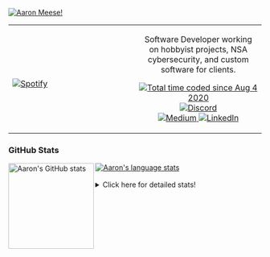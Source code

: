 [![Aaron Meese!](https://user-images.githubusercontent.com/17814535/88975338-a2aabf00-d27f-11ea-963f-8a19608716b4.png)](https://github.com/ajmeese7/readme-ascii "README ASCII")

<!-- Modified from project here: https://github.com/novatorem/novatorem -->
<table width="100%"> 
  <tr>
  <td width="50%">
      
&nbsp; <br> [![Spotify](https://ajmeese7.vercel.app/api/spotify)](https://open.spotify.com/user/ajmeese)

  </td>
  <td width="50%">
    <p align="center">
    Software Developer working on hobbyist projects, NSA cybersecurity, and custom software for clients.
    </p>
    <p align="center">
      <a href="https://wakatime.com/@f726891d-3b02-46cd-9b60-e8c59f9e2b14">
        <img src="https://wakatime.com/badge/user/f726891d-3b02-46cd-9b60-e8c59f9e2b14.svg" alt="Total time coded since Aug 4 2020" title="WakaTime" />
      </a>
      <a href="http://link.aaronmeese.com/discord">
        <img src="https://img.shields.io/badge/discord-ajmeese7%234835-369?style=flat-square&logo=discord&logoColor=white&color=purple" alt="Discord" title="Discord">
      </a>
      <br />
      <a href="https://link.aaronmeese.com/medium">
        <img src="https://img.shields.io/badge/medium-ajmeese7-1DB954?style=flat-square&logo=medium&logoColor=white" alt="Medium" title="Medium">
      </a>
      <a href="https://link.aaronmeese.com/linkedin">
        <img src="https://img.shields.io/badge/linkedIn-aaronmeese-1DB954?style=flat-square&logo=linkedin&logoColor=white&color=blue" alt="LinkedIn" title="LinkedIn">
      </a>
    </p>
  </td>

</table>

[//]: <> (The `&nbsp;` is to have Aphelion take up more space)

### GitHub Stats ###

<a href="https://profile-summary-for-github.com/user/ajmeese7">
  <img align="left" height="170px" src="https://github-readme-stats.vercel.app/api?username=ajmeese7&show_icons=true&line_height=27&count_private=true" alt="Aaron's GitHub stats"/>
  <img src="https://github-readme-stats.vercel.app/api/top-langs/?username=ajmeese7&hide_langs_below=5&layout=compact" alt="Aaron's language stats"/>
</a>

<br />
<br />
<details>
<summary>Click here for detailed stats!</summary>

### :zap: Recent Activity
<!--START_SECTION:activity-->
1. 💪 Opened PR [#3](https://github.com/Lunar-Celestral/Win93/pull/3) in [Lunar-Celestral/Win93](https://github.com/Lunar-Celestral/Win93)
2. ❗️ Closed issue [#9](https://github.com/meese-enterprises/uptime-monitor/issues/9) in [meese-enterprises/uptime-monitor](https://github.com/meese-enterprises/uptime-monitor)
3. 🗣 Commented on [#9](https://github.com/meese-enterprises/uptime-monitor/issues/9) in [meese-enterprises/uptime-monitor](https://github.com/meese-enterprises/uptime-monitor)
4. ❗️ Opened issue [#9](https://github.com/meese-enterprises/uptime-monitor/issues/9) in [meese-enterprises/uptime-monitor](https://github.com/meese-enterprises/uptime-monitor)
5. ❗️ Opened issue [#142](https://github.com/thejoshwolfe/yauzl/issues/142) in [thejoshwolfe/yauzl](https://github.com/thejoshwolfe/yauzl)
<!--END_SECTION:activity-->

### 🧐 Waka Stats
<!--START_SECTION:waka-->
![Code Time](http://img.shields.io/badge/Code%20Time-1%2C225%20hrs%2040%20mins-blue)

**🐱 My GitHub Data** 

> 🏆 1,064 Contributions in the Year 2022
 > 
> 📦 197.4 kB Used in GitHub's Storage 
 > 
> 💼 Opted to Hire
 > 
> 📜 79 Public Repositories 
 > 
> 🔑 29 Private Repositories  
 > 
**I'm an Early 🐤** 

```text
🌞 Morning    173 commits    █████░░░░░░░░░░░░░░░░░░░░   20.92% 
🌆 Daytime    310 commits    █████████░░░░░░░░░░░░░░░░   37.48% 
🌃 Evening    333 commits    ██████████░░░░░░░░░░░░░░░   40.27% 
🌙 Night      11 commits     ░░░░░░░░░░░░░░░░░░░░░░░░░   1.33%

```
📅 **I'm Most Productive on Sunday** 

```text
Monday       125 commits    ███░░░░░░░░░░░░░░░░░░░░░░   15.11% 
Tuesday      132 commits    ████░░░░░░░░░░░░░░░░░░░░░   15.96% 
Wednesday    87 commits     ██░░░░░░░░░░░░░░░░░░░░░░░   10.52% 
Thursday     119 commits    ███░░░░░░░░░░░░░░░░░░░░░░   14.39% 
Friday       87 commits     ██░░░░░░░░░░░░░░░░░░░░░░░   10.52% 
Saturday     120 commits    ███░░░░░░░░░░░░░░░░░░░░░░   14.51% 
Sunday       157 commits    ████░░░░░░░░░░░░░░░░░░░░░   18.98%

```


📊 **This Week I Spent My Time On** 

```text
⌚︎ Time Zone: America/New_York

💬 Programming Languages: 
JavaScript               7 hrs 4 mins        ███████████████████░░░░░░   78.19% 
Markdown                 1 hr 1 min          ██░░░░░░░░░░░░░░░░░░░░░░░   11.34% 
Python                   17 mins             ░░░░░░░░░░░░░░░░░░░░░░░░░   3.15% 
Bash                     15 mins             ░░░░░░░░░░░░░░░░░░░░░░░░░   2.78% 
C                        13 mins             ░░░░░░░░░░░░░░░░░░░░░░░░░   2.52%

🐱‍💻 Projects: 
aaronmeese.com           6 hrs 57 mins       ███████████████████░░░░░░   76.95% 
vault                    43 mins             ██░░░░░░░░░░░░░░░░░░░░░░░   8.08% 
osjs-server              25 mins             █░░░░░░░░░░░░░░░░░░░░░░░░   4.63% 
stack_overflow           20 mins             █░░░░░░░░░░░░░░░░░░░░░░░░   3.82% 
Learning C               13 mins             ░░░░░░░░░░░░░░░░░░░░░░░░░   2.58%

```

**I Mostly Code in JavaScript** 

```text
JavaScript               32 repos            ████████████░░░░░░░░░░░░░   48.48% 
HTML                     9 repos             ███░░░░░░░░░░░░░░░░░░░░░░   13.64% 
Python                   5 repos             ██░░░░░░░░░░░░░░░░░░░░░░░   7.58% 
Java                     4 repos             █░░░░░░░░░░░░░░░░░░░░░░░░   6.06% 
CSS                      3 repos             █░░░░░░░░░░░░░░░░░░░░░░░░   4.55%

```



 Last Updated on 29/08/2022 16:03:46 UTC
<!--END_SECTION:waka-->
</details>
